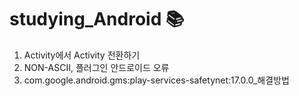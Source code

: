 # studying_Android 📚

1. Activity에서 Activity 전환하기
2. NON-ASCII, 플러그인 안드로이드 오류
6. com.google.android.gms:play-services-safetynet:17.0.0_해결방법
